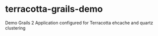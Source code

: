 terracotta-grails-demo
======================

Demo Grails 2 Application configured for Terracotta ehcache and quartz clustering